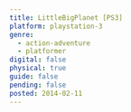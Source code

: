 ```yaml
---
title: LittleBigPlanet [PS3]
platform: playstation-3
genre:
  - action-adventure
  - platformer
digital: false
physical: true
guide: false
pending: false
posted: 2014-02-11
---
```

